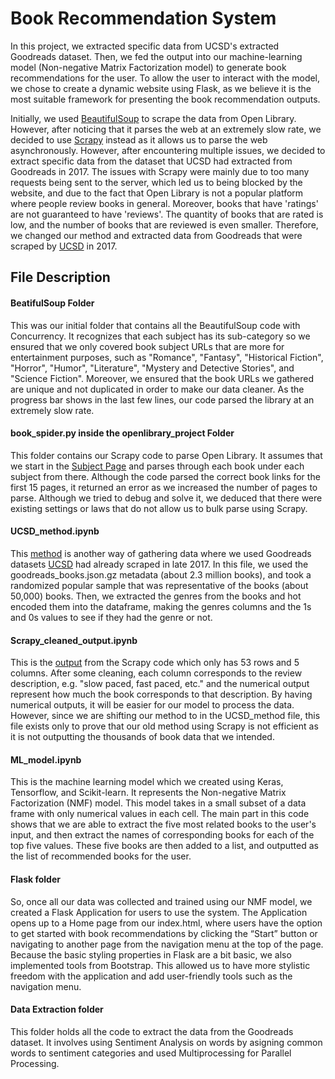 # Book Recommendation System

In this project, we extracted specific data from UCSD's extracted Goodreads dataset. Then, we fed the output into our machine-learning model (Non-negative Matrix Factorization model) to generate book recommendations for the user. To allow the user to interact with the model, we chose to create a dynamic website using Flask, as we believe it is the most suitable framework for presenting the book recommendation outputs.


Initially, we used [BeautifulSoup](https://github.com/maureenwidjaja/PIC16B-Group-Project/tree/main/BeautifulSoup) to scrape the data from Open Library. However, after noticing that it parses the web at an extremely slow rate, we decided to use [Scrapy](https://github.com/maureenwidjaja/PIC16B-Group-Project/tree/78391161c60e94ca5244c0a87bc584f422f1fd29/openlibrary_project)  instead as it allows us to parse the web asynchronously. However, after encountering multiple issues, we decided to extract specific data from the dataset that UCSD had extracted from Goodreads in 2017. The issues with Scrapy were mainly due to too many requests being sent to the server, which led us to being blocked by the website, and due to the fact that Open Library is not a popular platform where people review books in general. Moreover, books that have 'ratings' are not guaranteed to have 'reviews'. The quantity of books that are rated is low, and the number of books that are reviewed is even smaller. Therefore, we changed our method and extracted data from Goodreads that were scraped by [UCSD](https://cseweb.ucsd.edu/~jmcauley/datasets/goodreads.html) in 2017.

## File Description

#### BeatifulSoup Folder

This was our initial folder that contains all the BeautifulSoup code with Concurrency. It recognizes that each subject has its sub-category so we ensured that we only covered book subject URLs that are more for entertainment purposes, such as "Romance", "Fantasy", "Historical Fiction", "Horror", "Humor", "Literature", "Mystery and Detective Stories", and "Science Fiction". Moreover, we ensured that the book URLs we gathered are unique and not duplicated in order to make our data cleaner. As the progress bar shows in the last few lines, our code parsed the library at an extremely slow rate.

#### book_spider.py inside the openlibrary_project Folder

This folder contains our Scrapy code to parse Open Library. It assumes that we start in the [Subject Page](https://openlibrary.org/subjects) and parses through each book under each subject from there. Although the code parsed the correct book links for the first 15 pages, it returned an error as we increased the number of pages to parse. Although we tried to debug and solve it, we deduced that there were existing settings or laws that do not allow us to bulk parse using Scrapy.

#### UCSD_method.ipynb

This [method](https://github.com/maureenwidjaja/PIC16B-Group-Project/blob/main/UCSD_method.ipynb) is another way of gathering data where we used Goodreads datasets [UCSD](https://cseweb.ucsd.edu/~jmcauley/datasets/goodreads.html) had already scraped in late 2017. In this file, we used the goodreads_books.json.gz metadata (about 2.3 million books), and took a randomized popular sample that was representative of the books (about 50,000) books. Then, we extracted the genres from the books and  hot encoded them into the dataframe, making the genres columns and the 1s and 0s values to see if they had the genre or not.

#### Scrapy_cleaned_output.ipynb

This is the [output](https://github.com/maureenwidjaja/PIC16B-Group-Project/blob/main/Scrapy_cleaned_output.ipynb) from the Scrapy code which only has 53 rows and 5 columns. After some cleaning, each column corresponds to the review description, e.g. "slow paced, fast paced, etc." and the numerical output represent how much the book corresponds to that description. By having numerical outputs, it will be easier for our model to process the data. However, since we are shifting our method to in the UCSD_method file, this file exists only to prove that our old method using Scrapy is not efficient as it is not outputting the thousands of book data that we intended.

#### ML_model.ipynb

This is the machine learning model which we created using Keras, Tensorflow, and Scikit-learn. It represents the Non-negative Matrix Factorization (NMF) model. This model takes in a small subset of a data frame with only numerical values in each cell. The main part in this code shows that we are  able to extract the five most related books to the user's input, and then extract the names of corresponding books for each of the top five values. These five books are then added to a list, and outputted as the list of recommended books for the user.


#### Flask folder

So, once all our data was collected and trained using our NMF model, we created a Flask Application for users to use the system. The Application opens up to a Home page from our index.html, where users have the option to get started with book recommendations by clicking the “Start” button or navigating to another page from the navigation menu at the top of the page. Because the basic styling properties in Flask are a bit basic, we also implemented tools from Bootstrap. This allowed us to have more stylistic freedom with the application and add user-friendly tools such as the navigation menu.

#### Data Extraction folder

This folder holds all the code to extract the data from the Goodreads dataset. It involves using Sentiment Analysis on words by asigning common words to sentiment categories and used Multiprocessing for Parallel Processing.
